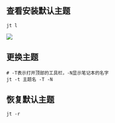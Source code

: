 ## 查看安装默认主题

```text
jt l
```

![](https://s2.loli.net/2022/03/30/3y2RFVHT6pWDoPi.png)

## 更换主题

```text
# -T表示打开顶部的工具栏，-N显示笔记本的名字
jt -t 主题名 -T -N
```

## 恢复默认主题

```text
jt -r
```
